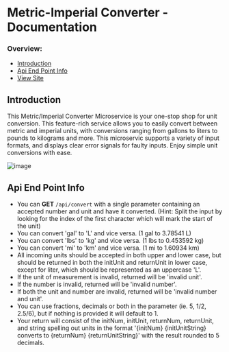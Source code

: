# Metric-Imperial Converter - Documentation

### Overview:
- [Introduction](#introduction)
- [Api End Point Info](#api-end-point-info)
- [View Site](https://obn-metric-converter.onrender.com/)

## Introduction
This Metric/Imperial Converter Microservice is your one-stop shop for unit conversion. This feature-rich service allows you to easily convert between metric and imperial units, with conversions ranging from gallons to liters to pounds to kilograms and more. This microservic supports a variety of input formats, and displays clear error signals for faulty inputs. Enjoy simple unit conversions with ease.

![image](https://github.com/obedNuertey1/metric-converter-project/assets/101027384/838611ca-c3fa-415a-b89b-4018cda92a32)


## Api End Point Info
* You can **GET** `/api/convert` with a single parameter containing an accepted number and unit and have it converted. (Hint: Split the input by looking for the index of the first character which will mark the start of the unit)
* You can convert 'gal' to 'L' and vice versa. (1 gal to 3.78541 L)
* You can convert 'lbs' to 'kg' and vice versa. (1 lbs to 0.453592 kg)
* You can convert 'mi' to 'km' and vice versa. (1 mi to 1.60934 km)
* All incoming units should be accepted in both upper and lower case, but should be returned in both the initUnit and returnUnit in lower case, except for liter, which should be represented as an uppercase 'L'.
* If the unit of measurement is invalid, returned will be 'invalid unit'.
* If the number is invalid, returned will be 'invalid number'.
* If both the unit and number are invalid, returned will be 'invalid number and unit'.
* You can use fractions, decimals or both in the parameter (ie. 5, 1/2, 2.5/6), but if nothing is provided it will default to 1.
* Your return will consist of the initNum, initUnit, returnNum, returnUnit, and string spelling out units in the format '{initNum} {initUnitString} converts to {returnNum} {returnUnitString}' with the result rounded to 5 decimals.
